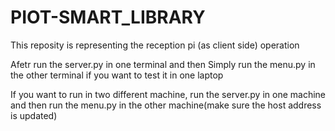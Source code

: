 # PIOT-SMART_LIBRARY

This reposity is representing the reception pi (as client side) operation

Afetr run the server.py in one terminal and then Simply run the menu.py in the other terminal if you want to test it in one laptop 

If you want to run in two different machine, run the server.py in one machine and then run the menu.py in the other machine(make sure the host address is updated)

